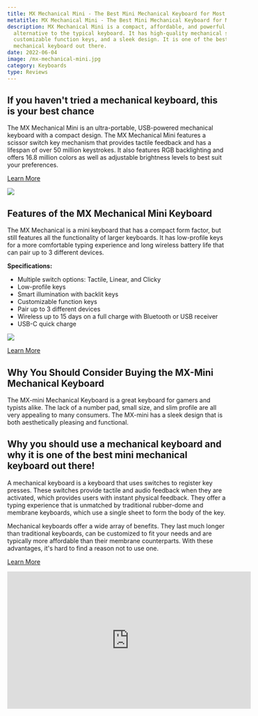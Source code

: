 ```yaml
---
title: MX Mechanical Mini - The Best Mini Mechanical Keyboard for Most People
metatitle: MX Mechanical Mini - The Best Mini Mechanical Keyboard for Most People
description: MX Mechanical Mini is a compact, affordable, and powerful
  alternative to the typical keyboard. It has high-quality mechanical switches,
  customizable function keys, and a sleek design. It is one of the best mini
  mechanical keyboard out there.
date: 2022-06-04
image: /mx-mechanical-mini.jpg
category: Keyboards
type: Reviews
---
```


<div class="row">
<div class="col-lg-6">

## If you haven't tried a mechanical keyboard, this is your best chance

The MX Mechanical Mini is an ultra-portable, USB-powered mechanical keyboard with a compact design. The MX Mechanical Mini features a scissor switch key mechanism that provides tactile feedback and has a lifespan of over 50 million keystrokes. It also features RGB backlighting and offers 16.8 million colors as well as adjustable brightness levels to best suit your preferences.

<a class="btn btn-secondary" href="https://amzn.to/3ao6ZR4">Learn More</a>

</div>
<div class="col-lg-6">
<a href="https://amzn.to/3ao6ZR4">
<img class="img-fluid mb-5" src="/mx-mechanical-mini.jpg">
</a>
</div>
</div>

## Features of the MX Mechanical Mini Keyboard

The MX Mechanical is a mini keyboard that has a compact form factor, but still features all the functionality of larger keyboards. It has low-profile keys for a more comfortable typing experience and long wireless battery life that can pair up to 3 different devices.

**Specifications:**

- Multiple switch options: Tactile, Linear, and Clicky
- Low-profile keys
- Smart illumination with backlit keys
- Customizable function keys
- Pair up to 3 different devices
- Wireless up to 15 days on a full charge with Bluetooth or USB receiver
- USB-C quick charge

<a href="https://www.amazon.com/Logitech-Mechanical-Wireless-Illuminated-Bluetooth/dp/B09LJWXD6M?keywords=mx%2Bmechanical%2Bkeyboard&qid=1654357759&sprefix=mx%2Bmechanical%2Caps%2C64&sr=8-1-spons&spLa=ZW5jcnlwdGVkUXVhbGlmaWVyPUFSSjJUWUhLUlBVWVAmZW5jcnlwdGVkSWQ9QTAwNDc0NTkyVlQ5RkpZMUpBRjBWJmVuY3J5cHRlZEFkSWQ9QTAxMDM4ODkySTJCUlg0WUlBWDI5JndpZGdldE5hbWU9c3BfYXRmJmFjdGlvbj1jbGlja1JlZGlyZWN0JmRvTm90TG9nQ2xpY2s9dHJ1ZQ&th=1&linkCode=li3&tag=gamestreamingsetup-20&linkId=0ed1a4fc8dcbc662ce8efc3fccd5f86f&language=en_US&ref_=as_li_ss_il" target="_blank"><img border="0" src="//ws-na.amazon-adsystem.com/widgets/q?_encoding=UTF8&ASIN=B09LJWXD6M&Format=_SL250_&ID=AsinImage&MarketPlace=US&ServiceVersion=20070822&WS=1&tag=gamestreamingsetup-20&language=en_US" ></a><img src="https://ir-na.amazon-adsystem.com/e/ir?t=gamestreamingsetup-20&language=en_US&l=li3&o=1&a=B09LJWXD6M" width="1" height="1" border="0" alt="" style="border:none !important; margin:0px !important;" />

<a class="btn btn-secondary" href="https://amzn.to/3ao6ZR4">Learn More</a>

## Why You Should Consider Buying the MX-Mini Mechanical Keyboard

The MX-mini Mechanical Keyboard is a great keyboard for gamers and typists alike. The lack of a number pad, small size, and slim profile are all very appealing to many consumers. The MX-mini has a sleek design that is both aesthetically pleasing and functional.

## Why you should use a mechanical keyboard and why it is one of the best mini mechanical keyboard out there!

A mechanical keyboard is a keyboard that uses switches to register key presses. These switches provide tactile and audio feedback when they are activated, which provides users with instant physical feedback. They offer a typing experience that is unmatched by traditional rubber-dome and membrane keyboards, which use a single sheet to form the body of the key.

Mechanical keyboards offer a wide array of benefits. They last much longer than traditional keyboards, can be customized to fit your needs and are typically more affordable than their membrane counterparts. With these advantages, it's hard to find a reason not to use one.

<a class="btn btn-secondary mb-4" href="https://amzn.to/3ao6ZR4">Learn More</a>

<div class="usa-embed-container">
<iframe width="560" height="315" src="https://www.youtube.com/embed/thSbo4-7NV0" title="YouTube video player" frameborder="0" allow="accelerometer; autoplay; clipboard-write; encrypted-media; gyroscope; picture-in-picture" allowfullscreen></iframe>
</div>
